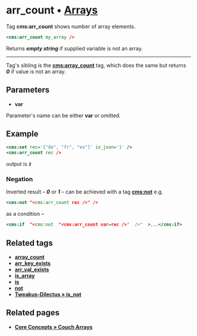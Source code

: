 # arr_count • [Arrays](#related-pages)

Tag **cms:arr_count** shows number of array elements.

```xml
<cms:arr_count my_array />
```

Returns ***empty string*** if supplied variable is not an array.

---

Tag's sibling is the [**cms:array_count**](#related-tags) tag, which does the same but returns ***0*** if value is not an array.

## Parameters

* **var**

Parameter's name can be either **var** or omitted.

## Example

```xml
<cms:set rec='["de", "fr", "es"]' is_json='1' />
<cms:arr_count rec />
```

output is ***`3`***

### Negation

Inverted result – ***0*** or ***1*** – can be achieved with a tag [**cms:not**](#related-tags) e.g.

```xml
<cms:not "<cms:arr_count rec />" />
```

as a condition –

```xml
<cms:if  "<cms:not  "<cms:arr_count var=rec />"  />"  >...</cms:if>
```

## Related tags

* [**array_count**](https://github.com/trendoman/Midware/tree/main/tags-reference/Arrays/array_count.md)
* [**arr_key_exists**](https://github.com/trendoman/Midware/tree/main/tags-reference/Arrays/arr_key_exists.md)
* [**arr_val_exists**](https://github.com/trendoman/Midware/tree/main/tags-reference/Arrays/arr_val_exists.md)
* [**is_array**](https://github.com/trendoman/Midware/tree/main/tags-reference/Arrays/is_array.md)
* [**is**](https://github.com/trendoman/Midware/tree/main/tags-reference/Arrays/is.md)
* [**not**](https://github.com/trendoman/Midware/tree/main/tags-reference/not.md)
* [**Tweakus-Dilectus &raquo; is_not**](https://github.com/trendoman/Tweakus-Dilectus/tree/main/anton.cms%40ya.ru__tags-new/is_not/)

## Related pages

* [**Core Concepts &raquo; Couch Arrays**](/concepts/Arrays)
